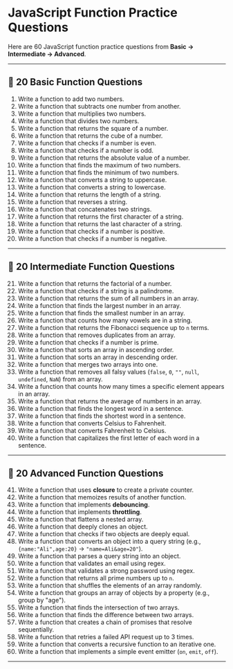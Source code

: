 # JavaScript Function Practice Questions

Here are 60 JavaScript function practice questions from **Basic → Intermediate → Advanced**.

---

## 🔹 20 Basic Function Questions
1. Write a function to add two numbers.  
2. Write a function that subtracts one number from another.  
3. Write a function that multiplies two numbers.  
4. Write a function that divides two numbers.  
5. Write a function that returns the square of a number.  
6. Write a function that returns the cube of a number.  
7. Write a function that checks if a number is even.  
8. Write a function that checks if a number is odd.  
9. Write a function that returns the absolute value of a number.  
10. Write a function that finds the maximum of two numbers.  
11. Write a function that finds the minimum of two numbers.  
12. Write a function that converts a string to uppercase.  
13. Write a function that converts a string to lowercase.  
14. Write a function that returns the length of a string.  
15. Write a function that reverses a string.  
16. Write a function that concatenates two strings.  
17. Write a function that returns the first character of a string.  
18. Write a function that returns the last character of a string.  
19. Write a function that checks if a number is positive.  
20. Write a function that checks if a number is negative.  

---

## 🔹 20 Intermediate Function Questions
21. Write a function that returns the factorial of a number.  
22. Write a function that checks if a string is a palindrome.  
23. Write a function that returns the sum of all numbers in an array.  
24. Write a function that finds the largest number in an array.  
25. Write a function that finds the smallest number in an array.  
26. Write a function that counts how many vowels are in a string.  
27. Write a function that returns the Fibonacci sequence up to `n` terms.  
28. Write a function that removes duplicates from an array.  
29. Write a function that checks if a number is prime.  
30. Write a function that sorts an array in ascending order.  
31. Write a function that sorts an array in descending order.  
32. Write a function that merges two arrays into one.  
33. Write a function that removes all falsy values (`false`, `0`, `""`, `null`, `undefined`, `NaN`) from an array.  
34. Write a function that counts how many times a specific element appears in an array.  
35. Write a function that returns the average of numbers in an array.  
36. Write a function that finds the longest word in a sentence.  
37. Write a function that finds the shortest word in a sentence.  
38. Write a function that converts Celsius to Fahrenheit.  
39. Write a function that converts Fahrenheit to Celsius.  
40. Write a function that capitalizes the first letter of each word in a sentence.  

---

## 🔹 20 Advanced Function Questions
41. Write a function that uses **closure** to create a private counter.  
42. Write a function that memoizes results of another function.  
43. Write a function that implements **debouncing**.  
44. Write a function that implements **throttling**.  
45. Write a function that flattens a nested array.  
46. Write a function that deeply clones an object.  
47. Write a function that checks if two objects are deeply equal.  
48. Write a function that converts an object into a query string (e.g., `{name:"Ali",age:20}` → `"name=Ali&age=20"`).  
49. Write a function that parses a query string into an object.  
50. Write a function that validates an email using regex.  
51. Write a function that validates a strong password using regex.  
52. Write a function that returns all prime numbers up to `n`.  
53. Write a function that shuffles the elements of an array randomly.  
54. Write a function that groups an array of objects by a property (e.g., group by "age").  
55. Write a function that finds the intersection of two arrays.  
56. Write a function that finds the difference between two arrays.  
57. Write a function that creates a chain of promises that resolve sequentially.  
58. Write a function that retries a failed API request up to 3 times.  
59. Write a function that converts a recursive function to an iterative one.  
60. Write a function that implements a simple event emitter (`on`, `emit`, `off`).  

---
